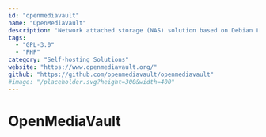 ```yaml
---
id: "openmediavault"
name: "OpenMediaVault"
description: "Network attached storage (NAS) solution based on Debian Linux. It contains services like SSH, (S)FTP, SMB/CIFS, DAAP media server, RSync, BitTorrent client and many more."
tags:
  - "GPL-3.0"
  - "PHP"
category: "Self-hosting Solutions"
website: "https://www.openmediavault.org/"
github: "https://github.com/openmediavault/openmediavault"
#image: "/placeholder.svg?height=300&width=400"
---
```


# OpenMediaVault
